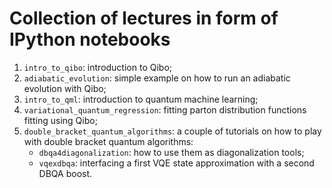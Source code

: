 # Collection of lectures in form of IPython notebooks


1. `intro_to_qibo`: introduction to Qibo;
2. `adiabatic_evolution`: simple example on how to run an adiabatic evolution with Qibo;
3. `intro_to_qml`: introduction to quantum machine learning;
4. `variational_quantum_regression`: fitting parton distribution functions fitting using Qibo;
5. `double_bracket_quantum_algorithms`: a couple of tutorials on how to play with 
double bracket quantum algorithms:
   - `dbqa4diagonalization`: how to use them as diagonalization tools;
   - `vqexdbqa`: interfacing a first VQE state approximation with a second DBQA boost.
